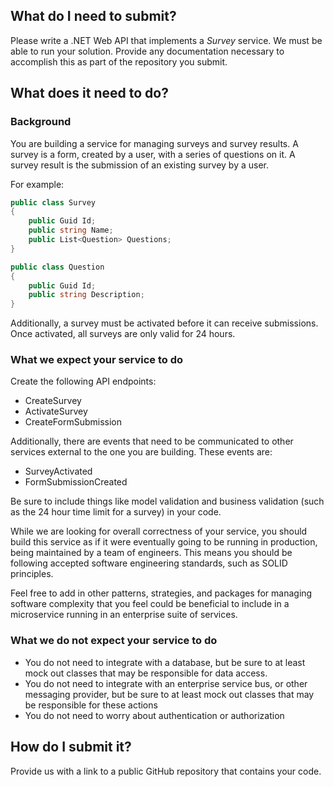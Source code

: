 ## What do I need to submit?

Please write a .NET Web API that implements a *Survey* service. We must be able to run your solution. Provide any documentation necessary to accomplish this as part of the repository you submit.
## What does it need to do?

### Background

You are building a service for managing surveys and survey results. A survey is a form, created by a user, with a series of questions on it. A survey result is the submission of an existing survey by a user.

For example:
```csharp
public class Survey
{
    public Guid Id;
    public string Name;
    public List<Question> Questions;
}

public class Question
{
    public Guid Id;
    public string Description;
}
```

Additionally, a survey must be activated before it can receive submissions. Once activated, all surveys are only valid for 24 hours.
### What we expect your service to do

Create the following API endpoints:
- CreateSurvey
- ActivateSurvey
- CreateFormSubmission

Additionally, there are events that need to be communicated to other services external to the one you are building. These events are:
- SurveyActivated
- FormSubmissionCreated

Be sure to include things like model validation and business validation (such as the 24 hour time limit for a survey) in your code.

While we are looking for overall correctness of your service, you should build this service as if it were eventually going to be running in production, being maintained by a team of engineers. This means you should be following accepted software engineering standards, such as SOLID principles. 

Feel free to add in other patterns, strategies, and packages for managing software complexity that you feel could be beneficial to include in a microservice running in an enterprise suite of services.
### What we do not expect your service to do
- You do not need to integrate with a database, but be sure to at least mock out classes that may be responsible for data access.
- You do not need to integrate with an enterprise service bus, or other messaging provider, but be sure to at least mock out classes that may be responsible for these actions
- You do not need to worry about authentication or authorization
## How do I submit it?

Provide us with a link to a public GitHub repository that contains your code.
